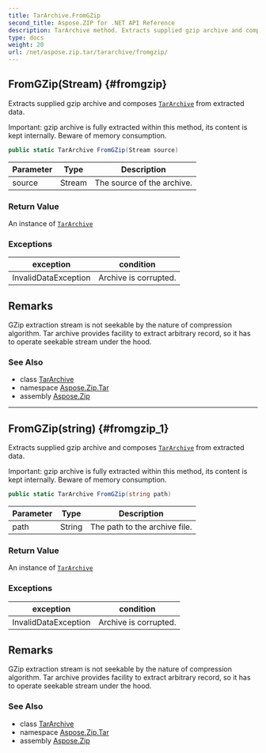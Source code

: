```yaml
---
title: TarArchive.FromGZip
second_title: Aspose.ZIP for .NET API Reference
description: TarArchive method. Extracts supplied gzip archive and composes TarArchive from extracted data
type: docs
weight: 20
url: /net/aspose.zip.tar/tararchive/fromgzip/
---
```

## FromGZip(Stream) {#fromgzip}

Extracts supplied gzip archive and composes [`TarArchive`](../) from extracted data.

Important: gzip archive is fully extracted within this method, its content is kept internally. Beware of memory consumption.

```csharp
public static TarArchive FromGZip(Stream source)
```

| Parameter | Type | Description |
| --- | --- | --- |
| source | Stream | The source of the archive. |

### Return Value

An instance of [`TarArchive`](../)

### Exceptions

| exception | condition |
| --- | --- |
| InvalidDataException | Archive is corrupted. |

## Remarks

GZip extraction stream is not seekable by the nature of compression algorithm. Tar archive provides facility to extract arbitrary record, so it has to operate seekable stream under the hood.

### See Also

* class [TarArchive](../)
* namespace [Aspose.Zip.Tar](../../tararchive/)
* assembly [Aspose.Zip](../../../)

---

## FromGZip(string) {#fromgzip_1}

Extracts supplied gzip archive and composes [`TarArchive`](../) from extracted data.

Important: gzip archive is fully extracted within this method, its content is kept internally. Beware of memory consumption.

```csharp
public static TarArchive FromGZip(string path)
```

| Parameter | Type | Description |
| --- | --- | --- |
| path | String | The path to the archive file. |

### Return Value

An instance of [`TarArchive`](../)

### Exceptions

| exception | condition |
| --- | --- |
| InvalidDataException | Archive is corrupted. |

## Remarks

GZip extraction stream is not seekable by the nature of compression algorithm. Tar archive provides facility to extract arbitrary record, so it has to operate seekable stream under the hood.

### See Also

* class [TarArchive](../)
* namespace [Aspose.Zip.Tar](../../tararchive/)
* assembly [Aspose.Zip](../../../)


